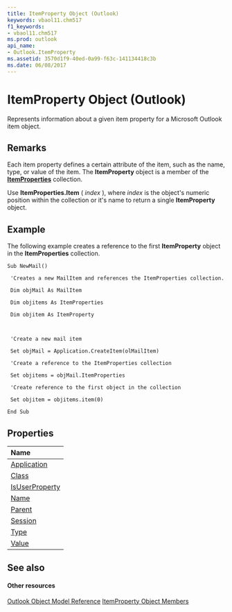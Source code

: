 ```yaml
---
title: ItemProperty Object (Outlook)
keywords: vbaol11.chm517
f1_keywords:
- vbaol11.chm517
ms.prod: outlook
api_name:
- Outlook.ItemProperty
ms.assetid: 3570d1f9-40ed-0a99-f63c-141134418c3b
ms.date: 06/08/2017
---
```



# ItemProperty Object (Outlook)

Represents information about a given item property for a Microsoft Outlook item object.


## Remarks

 Each item property defines a certain attribute of the item, such as the name, type, or value of the item. The **ItemProperty** object is a member of the **[ItemProperties](itemproperties-object-outlook.md)** collection.

Use **ItemProperties.Item** ( _index_ ), where _index_ is the object's numeric position within the collection or it's name to return a single **ItemProperty** object.


## Example

The following example creates a reference to the first **ItemProperty** object in the **ItemProperties** collection.


```
Sub NewMail() 
 
 'Creates a new MailItem and references the ItemProperties collection. 
 
 Dim objMail As MailItem 
 
 Dim objitems As ItemProperties 
 
 Dim objitem As ItemProperty 
 
 
 
 'Create a new mail item 
 
 Set objMail = Application.CreateItem(olMailItem) 
 
 'Create a reference to the ItemProperties collection 
 
 Set objitems = objMail.ItemProperties 
 
 'Create reference to the first object in the collection 
 
 Set objitem = objitems.item(0) 
 
End Sub
```


## Properties



|**Name**|
|:-----|
|[Application](http://msdn.microsoft.com/library/4aff7ec9-14df-2ff3-7fd4-a8ab1ddac4ca%28Office.15%29.aspx)|
|[Class](http://msdn.microsoft.com/library/ceb37756-d7e4-fd27-372b-996669b8afa9%28Office.15%29.aspx)|
|[IsUserProperty](http://msdn.microsoft.com/library/6787380b-fe85-22d9-b95b-2b356bf84a21%28Office.15%29.aspx)|
|[Name](http://msdn.microsoft.com/library/f436386d-aa03-ab38-8ae1-1df0087f7495%28Office.15%29.aspx)|
|[Parent](http://msdn.microsoft.com/library/7be24e63-3e5f-4ed9-a668-380077351636%28Office.15%29.aspx)|
|[Session](http://msdn.microsoft.com/library/f33cfcd0-f86b-d0cd-7d35-a21644bc5c42%28Office.15%29.aspx)|
|[Type](http://msdn.microsoft.com/library/12129828-ad07-08b9-9b32-d8b19aba7b6e%28Office.15%29.aspx)|
|[Value](http://msdn.microsoft.com/library/81144bd5-15d5-a233-6001-f8c80392850f%28Office.15%29.aspx)|

## See also


#### Other resources


[Outlook Object Model Reference](http://msdn.microsoft.com/library/73221b13-d8d8-99b8-3394-b95dbbfd5ddc%28Office.15%29.aspx)
[ItemProperty Object Members](http://msdn.microsoft.com/library/0de85516-c8e3-b985-0b7f-3098a0da7f2c%28Office.15%29.aspx)
